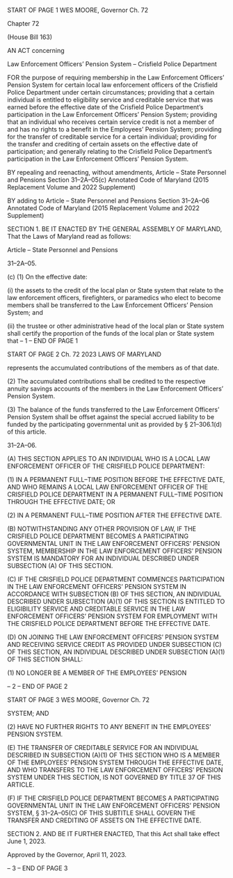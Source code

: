 START OF PAGE 1
WES MOORE, Governor Ch. 72

Chapter 72

(House Bill 163)

AN ACT concerning

Law Enforcement Officers’ Pension System – Crisfield Police Department

FOR the purpose of requiring membership in the Law Enforcement Officers’ Pension
System for certain local law enforcement officers of the Crisfield Police Department
under certain circumstances; providing that a certain individual is entitled to
eligibility service and creditable service that was earned before the effective date of
the Crisfield Police Department’s participation in the Law Enforcement Officers’
Pension System; providing that an individual who receives certain service credit is
not a member of and has no rights to a benefit in the Employees’ Pension System;
providing for the transfer of creditable service for a certain individual; providing for
the transfer and crediting of certain assets on the effective date of participation; and
generally relating to the Crisfield Police Department’s participation in the Law
Enforcement Officers’ Pension System.

BY repealing and reenacting, without amendments,
Article – State Personnel and Pensions
Section 31–2A–05(c)
Annotated Code of Maryland
(2015 Replacement Volume and 2022 Supplement)

BY adding to
Article – State Personnel and Pensions
Section 31–2A–06
Annotated Code of Maryland
(2015 Replacement Volume and 2022 Supplement)

SECTION 1. BE IT ENACTED BY THE GENERAL ASSEMBLY OF MARYLAND,
That the Laws of Maryland read as follows:

Article – State Personnel and Pensions

31–2A–05.

(c) (1) On the effective date:

(i) the assets to the credit of the local plan or State system that
relate to the law enforcement officers, firefighters, or paramedics who elect to become
members shall be transferred to the Law Enforcement Officers’ Pension System; and

(ii) the trustee or other administrative head of the local plan or State
system shall certify the proportion of the funds of the local plan or State system that
– 1 –
END OF PAGE 1

START OF PAGE 2
Ch. 72 2023 LAWS OF MARYLAND

represents the accumulated contributions of the members as of that date.

(2) The accumulated contributions shall be credited to the respective
annuity savings accounts of the members in the Law Enforcement Officers’ Pension
System.

(3) The balance of the funds transferred to the Law Enforcement Officers’
Pension System shall be offset against the special accrued liability to be funded by the
participating governmental unit as provided by § 21–306.1(d) of this article.

31–2A–06.

(A) THIS SECTION APPLIES TO AN INDIVIDUAL WHO IS A LOCAL LAW
ENFORCEMENT OFFICER OF THE CRISFIELD POLICE DEPARTMENT:

(1) IN A PERMANENT FULL–TIME POSITION BEFORE THE EFFECTIVE
DATE, AND WHO REMAINS A LOCAL LAW ENFORCEMENT OFFICER OF THE CRISFIELD
POLICE DEPARTMENT IN A PERMANENT FULL–TIME POSITION THROUGH THE
EFFECTIVE DATE; OR

(2) IN A PERMANENT FULL–TIME POSITION AFTER THE EFFECTIVE
DATE.

(B) NOTWITHSTANDING ANY OTHER PROVISION OF LAW, IF THE CRISFIELD
POLICE DEPARTMENT BECOMES A PARTICIPATING GOVERNMENTAL UNIT IN THE
LAW ENFORCEMENT OFFICERS’ PENSION SYSTEM, MEMBERSHIP IN THE LAW
ENFORCEMENT OFFICERS’ PENSION SYSTEM IS MANDATORY FOR AN INDIVIDUAL
DESCRIBED UNDER SUBSECTION (A) OF THIS SECTION.

(C) IF THE CRISFIELD POLICE DEPARTMENT COMMENCES PARTICIPATION
IN THE LAW ENFORCEMENT OFFICERS’ PENSION SYSTEM IN ACCORDANCE WITH
SUBSECTION (B) OF THIS SECTION, AN INDIVIDUAL DESCRIBED UNDER SUBSECTION
(A)(1) OF THIS SECTION IS ENTITLED TO ELIGIBILITY SERVICE AND CREDITABLE
SERVICE IN THE LAW ENFORCEMENT OFFICERS’ PENSION SYSTEM FOR
EMPLOYMENT WITH THE CRISFIELD POLICE DEPARTMENT BEFORE THE EFFECTIVE
DATE.

(D) ON JOINING THE LAW ENFORCEMENT OFFICERS’ PENSION SYSTEM
AND RECEIVING SERVICE CREDIT AS PROVIDED UNDER SUBSECTION (C) OF THIS
SECTION, AN INDIVIDUAL DESCRIBED UNDER SUBSECTION (A)(1) OF THIS SECTION
SHALL:

(1) NO LONGER BE A MEMBER OF THE EMPLOYEES’ PENSION

– 2 –
END OF PAGE 2

START OF PAGE 3
WES MOORE, Governor Ch. 72

SYSTEM; AND

(2) HAVE NO FURTHER RIGHTS TO ANY BENEFIT IN THE EMPLOYEES’
PENSION SYSTEM.

(E) THE TRANSFER OF CREDITABLE SERVICE FOR AN INDIVIDUAL
DESCRIBED IN SUBSECTION (A)(1) OF THIS SECTION WHO IS A MEMBER OF THE
EMPLOYEES’ PENSION SYSTEM THROUGH THE EFFECTIVE DATE, AND WHO
TRANSFERS TO THE LAW ENFORCEMENT OFFICERS’ PENSION SYSTEM UNDER THIS
SECTION, IS NOT GOVERNED BY TITLE 37 OF THIS ARTICLE.

(F) IF THE CRISFIELD POLICE DEPARTMENT BECOMES A PARTICIPATING
GOVERNMENTAL UNIT IN THE LAW ENFORCEMENT OFFICERS’ PENSION SYSTEM, §
31–2A–05(C) OF THIS SUBTITLE SHALL GOVERN THE TRANSFER AND CREDITING OF
ASSETS ON THE EFFECTIVE DATE.

SECTION 2. AND BE IT FURTHER ENACTED, That this Act shall take effect June
1, 2023.

Approved by the Governor, April 11, 2023.

– 3 –
END OF PAGE 3